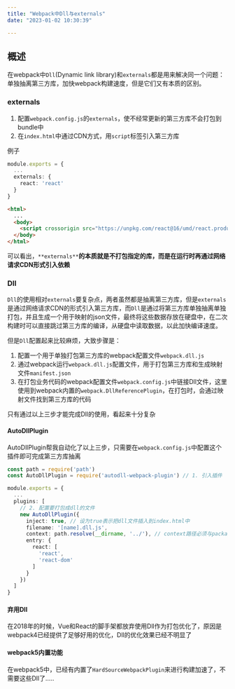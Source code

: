 ```yaml
---
title: "Webpack中Dll与externals"
date: "2023-01-02 10:30:39"

---
```


## 概述
在webpack中`Dll`(Dynamic link library)和`externals`都是用来解决同一个问题：单独抽离第三方库，加快webpack构建速度，但是它们又有本质的区别。

<a name="zH3gP"></a>

### externals

1. 配置`webpack.config.js`的`externals`，使不经常更新的第三方库不会打包到bundle中
2. 在`index.html`中通过CDN方式，用`script`标签引入第三方库

例子
```typescript
module.exports = {
  ...
  externals: {
    react: 'react'
  }
}
```

```html
<html>
  ...
  <body>
    <script crossorigin src="https://unpkg.com/react@16/umd/react.production.min.js"/>
  </body>
</html>
```
可以看出，`**externals**`**的本质就是不打包指定的库，而是在运行时再通过网络请求CDN形式引入依赖**
<a name="ecP2t"></a>

### Dll
`Dll`的使用相对`externals`要复杂点，两者虽然都是抽离第三方库，但是`externals`是通过网络请求CDN的形式引入第三方库，而`Dll`是通过将第三方库单独抽离单独打包，并且生成一个用于映射的json文件，最终将这些数据存放在硬盘中，在二次构建时可以直接跳过第三方库的编译，从硬盘中读取数据，以此加快编译速度。

但是`Dll`配置起来比较麻烦，大致步骤是：

1. 配置一个用于单独打包第三方库的webpack配置文件`webpack.dll.js`
2. 通过webpack运行`webpack.dll.js`配置文件，用于打包第三方库和生成映射文件`manifest.json`
3. 在打包业务代码的webpack配置文件`webpack.config.js`中链接Dll文件，这里使用到webpack内置的`webpack.DllReferencePlugin`，在打包时，会通过映射文件找到第三方库的代码

只有通过以上三步才能完成Dll的使用，看起来十分复杂

<a name="wxWx6"></a>
#### AutoDllPlugin
AutoDllPlugin帮我自动化了以上三步，只需要在`webpack.config.js`中配置这个插件即可完成第三方库抽离
```typescript
const path = require('path')
const AutoDllPlugin = require('autodll-webpack-plugin') // 1. 引入插件

module.exports = {
  ...
  plugins: [
    // 2. 配置要打包成dll的文件
    new AutoDllPlugin({
      inject: true, // 设为true表示把dll文件插入到index.html中
      filename: '[name].dll.js',
      context: path.resolve(__dirname, '../'), // context路径必须与package.json相同
      entry: {
        react: [
          'react',
          'react-dom'
        ]
      }
    })
  ]
}
```

<a name="or7Xp"></a>
#### 弃用Dll
在2018年的时候，Vue和React的脚手架都放弃使用Dll作为打包优化了，原因是webpack4已经提供了足够好用的优化，Dll的优化效果已经不明显了
<a name="zoRdK"></a>
#### webpack5内置功能
在webpack5中，已经有内置了`HardSourceWebpackPlugin`来进行构建加速了，不需要这些Dll了.....
